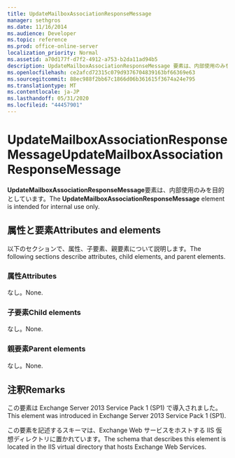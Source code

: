 ```yaml
---
title: UpdateMailboxAssociationResponseMessage
manager: sethgros
ms.date: 11/16/2014
ms.audience: Developer
ms.topic: reference
ms.prod: office-online-server
localization_priority: Normal
ms.assetid: a70d177f-d7f2-4912-a753-b2da11ad94b5
description: UpdateMailboxAssociationResponseMessage 要素は、内部使用のみを目的としています。
ms.openlocfilehash: ce2afcd72315c079d9376704839163bf66369e63
ms.sourcegitcommit: 88ec988f2bb67c1866d06b361615f3674a24e795
ms.translationtype: MT
ms.contentlocale: ja-JP
ms.lasthandoff: 05/31/2020
ms.locfileid: "44457901"
---
```

# <a name="updatemailboxassociationresponsemessage"></a><span data-ttu-id="b8425-103">UpdateMailboxAssociationResponseMessage</span><span class="sxs-lookup"><span data-stu-id="b8425-103">UpdateMailboxAssociationResponseMessage</span></span>

<span data-ttu-id="b8425-104">**UpdateMailboxAssociationResponseMessage**要素は、内部使用のみを目的としています。</span><span class="sxs-lookup"><span data-stu-id="b8425-104">The **UpdateMailboxAssociationResponseMessage** element is intended for internal use only.</span></span> 

## <a name="attributes-and-elements"></a><span data-ttu-id="b8425-105">属性と要素</span><span class="sxs-lookup"><span data-stu-id="b8425-105">Attributes and elements</span></span>

<span data-ttu-id="b8425-106">以下のセクションで、属性、子要素、親要素について説明します。</span><span class="sxs-lookup"><span data-stu-id="b8425-106">The following sections describe attributes, child elements, and parent elements.</span></span>
  
### <a name="attributes"></a><span data-ttu-id="b8425-107">属性</span><span class="sxs-lookup"><span data-stu-id="b8425-107">Attributes</span></span>

<span data-ttu-id="b8425-108">なし。</span><span class="sxs-lookup"><span data-stu-id="b8425-108">None.</span></span>
  
### <a name="child-elements"></a><span data-ttu-id="b8425-109">子要素</span><span class="sxs-lookup"><span data-stu-id="b8425-109">Child elements</span></span>

<span data-ttu-id="b8425-110">なし。</span><span class="sxs-lookup"><span data-stu-id="b8425-110">None.</span></span>
  
### <a name="parent-elements"></a><span data-ttu-id="b8425-111">親要素</span><span class="sxs-lookup"><span data-stu-id="b8425-111">Parent elements</span></span>

<span data-ttu-id="b8425-112">なし。</span><span class="sxs-lookup"><span data-stu-id="b8425-112">None.</span></span>
  
## <a name="remarks"></a><span data-ttu-id="b8425-113">注釈</span><span class="sxs-lookup"><span data-stu-id="b8425-113">Remarks</span></span>

<span data-ttu-id="b8425-114">この要素は Exchange Server 2013 Service Pack 1 (SP1) で導入されました。</span><span class="sxs-lookup"><span data-stu-id="b8425-114">This element was introduced in Exchange Server 2013 Service Pack 1 (SP1).</span></span>
  
<span data-ttu-id="b8425-115">この要素を記述するスキーマは、Exchange Web サービスをホストする IIS 仮想ディレクトリに置かれています。</span><span class="sxs-lookup"><span data-stu-id="b8425-115">The schema that describes this element is located in the IIS virtual directory that hosts Exchange Web Services.</span></span>
  

